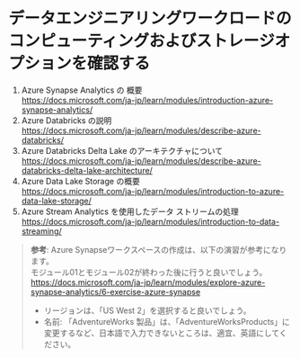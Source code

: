 # データエンジニアリングワークロードのコンピューティングおよびストレージオプションを確認する
1. Azure Synapse Analytics の 概要  
https://docs.microsoft.com/ja-jp/learn/modules/introduction-azure-synapse-analytics/    
2. Azure Databricks の説明  
https://docs.microsoft.com/ja-jp/learn/modules/describe-azure-databricks/
3. Azure Databricks Delta Lake のアーキテクチャについて  
https://docs.microsoft.com/ja-jp/learn/modules/describe-azure-databricks-delta-lake-architecture/
4. Azure Data Lake Storage の概要   
https://docs.microsoft.com/ja-jp/learn/modules/introduction-to-azure-data-lake-storage/
5. Azure Stream Analytics を使用したデータ ストリームの処理    
https://docs.microsoft.com/ja-jp/learn/modules/introduction-to-data-streaming/

>**参考**: Azure Synapseワークスペースの作成は、以下の演習が参考になります。<br>モジュール01とモジュール02が終わった後に行うと良いでしょう。    
>https://docs.microsoft.com/ja-jp/learn/modules/explore-azure-synapse-analytics/6-exercise-azure-synapse    
> - リージョンは、「US West 2」を選択すると良いでしょう。   
> - 名前: 「AdventureWorks 製品」は、「AdventureWorksProducts」に変更するなど、日本語で入力できないところは、適宜、英語にしてください。
